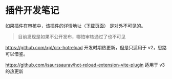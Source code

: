 # 插件开发笔记

如果插件在审核中，该插件的详情地址（[下载页面](https://chromewebstore.google.com/detail/eidodebdpdgnbcphggoimbpohochfpoj?authuser=0&hl=zh-CN)） 是对外不可见的。

> 目前发现是如果不公开发布，哪怕审核通过了也不可见

https://github.com/xpl/crx-hotreload 开发时期热更新，但是只适用于 v2，思路可以借鉴。

https://github.com/isaurssaurav/hot-reload-extension-vite-plugin 适用于 v3 的热更新

